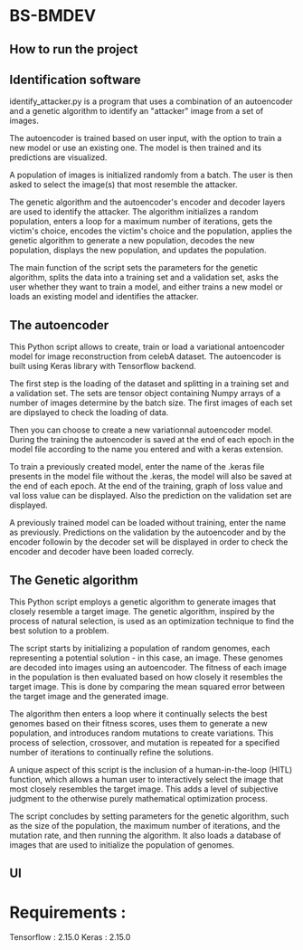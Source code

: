 # BS-BMDEV

## How to run the project

## Identification software
identify_attacker.py is a program that uses a combination of an autoencoder and a genetic algorithm to identify an "attacker" image from a set of images.

The autoencoder is trained based on user input, with the option to train a new model or use an existing one. The model is then trained and its predictions are visualized.

A population of images is initialized randomly from a batch. The user is then asked to select the image(s) that most resemble the attacker.

The genetic algorithm and the autoencoder's encoder and decoder layers are used to identify the attacker. The algorithm initializes a random population, enters a loop for a maximum number of iterations, gets the victim's choice, encodes the victim's choice and the population, applies the genetic algorithm to generate a new population, decodes the new population, displays the new population, and updates the population.

The main function of the script sets the parameters for the genetic algorithm, splits the data into a training set and a validation set, asks the user whether they want to train a model, and either trains a new model or loads an existing model and identifies the attacker.

## The autoencoder
This Python script allows to create, train or load a variational antoencoder model for image reconstruction from celebA dataset. The autoencoder is built using Keras library with Tensorflow backend.

The first step is the loading of the dataset and splitting in a training set and a validation set. The sets are tensor object containing Numpy arrays of a number of images determine by the batch size. The first images of each set are dipslayed to check the loading of data.

Then you can choose to create a new variationnal autoencoder model. During the training the autoencoder is saved at the end of each epoch in the model file according to the name you entered and with a keras extension.

To train a previously created model, enter the name of the .keras file presents in the model file without the .keras, the model will also be saved at the end of each epoch.
At the end of the training, graph of loss value and val loss value can be displayed. Also the prediction on the validation set are displayed.

A previously trained model can be loaded without training, enter the name as previously. Predictions on the validation by the autoencoder and by the encoder followin by the decoder set will be displayed in order to check the encoder and decoder have been loaded correcly. 

## The Genetic algorithm
This Python script employs a genetic algorithm to generate images that closely resemble a target image. The genetic algorithm, inspired by the process of natural selection, is used as an optimization technique to find the best solution to a problem.

The script starts by initializing a population of random genomes, each representing a potential solution - in this case, an image. These genomes are decoded into images using an autoencoder. The fitness of each image in the population is then evaluated based on how closely it resembles the target image. This is done by comparing the mean squared error between the target image and the generated image.

The algorithm then enters a loop where it continually selects the best genomes based on their fitness scores, uses them to generate a new population, and introduces random mutations to create variations. This process of selection, crossover, and mutation is repeated for a specified number of iterations to continually refine the solutions.

A unique aspect of this script is the inclusion of a human-in-the-loop (HITL) function, which allows a human user to interactively select the image that most closely resembles the target image. This adds a level of subjective judgment to the otherwise purely mathematical optimization process.

The script concludes by setting parameters for the genetic algorithm, such as the size of the population, the maximum number of iterations, and the mutation rate, and then running the algorithm. It also loads a database of images that are used to initialize the population of genomes.

## UI
# Requirements :
Tensorflow : 2.15.0
Keras : 2.15.0



